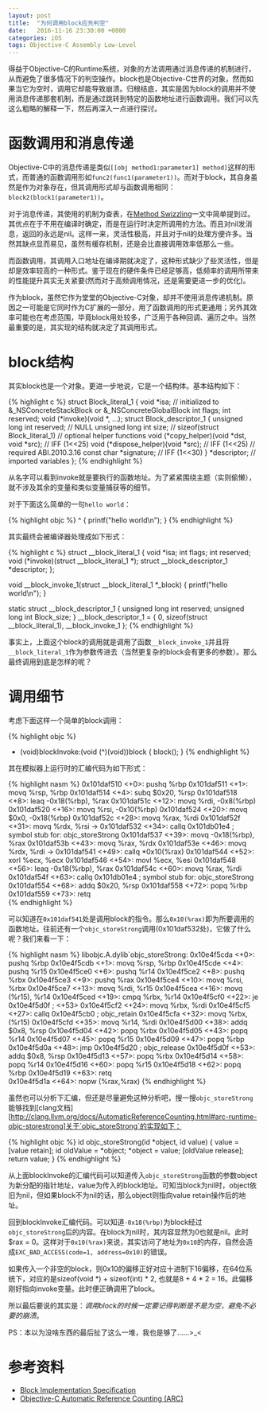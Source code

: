 ```yaml
---
layout: post
title:  "为何调用block应先判空"
date:   2016-11-16 23:30:00 +0800
categories: iOS
tags: Objective-C Assembly Low-Level
---
```



得益于Objective-C的Runtime系统，对象的方法调用通过消息传递的机制进行，从而避免了很多情况下的判空操作。block也是Objective-C世界的对象，然而如果当它为空时，调用它却能导致崩溃。归根结底，其实是因为block的调用并不使用消息传递那套机制，而是通过跳转到特定的函数地址进行函数调用。我们可以先这么粗略的解释一下，然后再深入一点进行探讨。


# 函数调用和消息传递

Objective-C中的消息传递是类似`[[obj method1:parameter1] method]`这样的形式，而普通的函数调用形如`func2(func1(parameter1))`。而对于block，其自身虽然是作为对象存在，但其调用形式却与函数调用相同：`block2(block1(parameter1))`。

对于消息传递，其使用的机制为查表，在[Method Swizzling][Method-Swizzling]一文中简单提到过。其优点在于不用在编译时确定，而是在运行时决定所调用的方法。而且对nil发消息，返回的永远是nil。这样一来，灵活性极高，并且对于nil的处理方便许多。当然其缺点显而易见，虽然有缓存机制，还是会比直接调用效率低那么一些。

而函数调用，其调用入口地址在编译期就决定了，这种形式缺少了些灵活性，但是却是效率较高的一种形式。鉴于现在的硬件条件已经足够高，低频率的调用所带来的性能提升其实无关紧要(然而对于高频调用情况，还是需要更进一步的优化)。

作为block，虽然它作为堂堂的Objective-C对象，却并不使用消息传递机制。原因之一可能是它同时作为C扩展的一部分，用了函数调用的形式更通用；另外其效率可能也在考虑范围，毕竟block用处较多，广泛用于各种回调、遍历之中。当然最重要的是，其实现的结构就决定了其调用形式。


# block结构

其实block也是一个对象。更进一步地说，它是一个结构体。基本结构如下：

{% highlight c %}
struct Block_literal_1 {
    void *isa; // initialized to &_NSConcreteStackBlock or &_NSConcreteGlobalBlock
    int flags;
    int reserved;
    void (*invoke)(void *, ...);
    struct Block_descriptor_1 {
        unsigned long int reserved;     // NULL
        unsigned long int size;         // sizeof(struct Block_literal_1)
        // optional helper functions
        void (*copy_helper)(void *dst, void *src);     // IFF (1<<25)
        void (*dispose_helper)(void *src);             // IFF (1<<25)
        // required ABI.2010.3.16
        const char *signature;                         // IFF (1<<30)
    } *descriptor;
    // imported variables
};
{% endhighlight %}

从名字可以看到invoke就是要执行的函数地址。为了紧紧围绕主题（实则偷懒），就不涉及其余的变量和类似变量捕获等的细节。

对于下面这么简单的一句`hello world`：

{% highlight objc %}
^ { printf("hello world\n"); }
{% endhighlight %}

其实最终会被编译器处理成如下形式：

{% highlight c %}
struct __block_literal_1 {
    void *isa;
    int flags;
    int reserved;
    void (*invoke)(struct __block_literal_1 *);
    struct __block_descriptor_1 *descriptor;
};

void __block_invoke_1(struct __block_literal_1 *_block) {
    printf("hello world\n");
}

static struct __block_descriptor_1 {
    unsigned long int reserved;
    unsigned long int Block_size;
} __block_descriptor_1 = { 0, sizeof(struct __block_literal_1), __block_invoke_1 };
{% endhighlight %}

事实上，上面这个block的调用就是调用了函数`__block_invoke_1`并且将`__block_literal_1`作为参数传进去（当然更复杂的block会有更多的参数）。那么最终调用到底是怎样的呢？


# 调用细节

考虑下面这样一个简单的block调用：

{% highlight objc %}
- (void)blockInvoke:(void (^)(void))block
{
    block();
}
{% endhighlight %}

其在模拟器上运行时的汇编代码为如下形式：

{% highlight nasm %}
    0x101daf510 <+0>:  pushq  %rbp
    0x101daf511 <+1>:  movq   %rsp, %rbp
    0x101daf514 <+4>:  subq   $0x20, %rsp
    0x101daf518 <+8>:  leaq   -0x18(%rbp), %rax
    0x101daf51c <+12>: movq   %rdi, -0x8(%rbp)
    0x101daf520 <+16>: movq   %rsi, -0x10(%rbp)
    0x101daf524 <+20>: movq   $0x0, -0x18(%rbp)
    0x101daf52c <+28>: movq   %rax, %rdi
    0x101daf52f <+31>: movq   %rdx, %rsi
->  0x101daf532 <+34>: callq  0x101db01e4               ; symbol stub for: objc_storeStrong
    0x101daf537 <+39>: movq   -0x18(%rbp), %rax
    0x101daf53b <+43>: movq   %rax, %rdx
    0x101daf53e <+46>: movq   %rdx, %rdi
->  0x101daf541 <+49>: callq  *0x10(%rax)
    0x101daf544 <+52>: xorl   %ecx, %ecx
    0x101daf546 <+54>: movl   %ecx, %esi
    0x101daf548 <+56>: leaq   -0x18(%rbp), %rax
    0x101daf54c <+60>: movq   %rax, %rdi
    0x101daf54f <+63>: callq  0x101db01e4               ; symbol stub for: objc_storeStrong
    0x101daf554 <+68>: addq   $0x20, %rsp
    0x101daf558 <+72>: popq   %rbp
    0x101daf559 <+73>: retq   
{% endhighlight %}

可以知道在`0x101daf541`处是调用block的指令。那么`0x10(%rax)`即为所要调用的函数地址。往前还有一个`objc_storeStrong`调用(0x101daf532处)，它做了什么呢？我们来看一下：

{% highlight nasm %}
libobjc.A.dylib`objc_storeStrong:
    0x10e4f5cda <+0>:  pushq  %rbp
    0x10e4f5cdb <+1>:  movq   %rsp, %rbp
    0x10e4f5cde <+4>:  pushq  %r15
    0x10e4f5ce0 <+6>:  pushq  %r14
    0x10e4f5ce2 <+8>:  pushq  %rbx
    0x10e4f5ce3 <+9>:  pushq  %rax
    0x10e4f5ce4 <+10>: movq   %rsi, %rbx
    0x10e4f5ce7 <+13>: movq   %rdi, %r15
    0x10e4f5cea <+16>: movq   (%r15), %r14
    0x10e4f5ced <+19>: cmpq   %rbx, %r14
    0x10e4f5cf0 <+22>: je     0x10e4f5d0f               ; <+53>
    0x10e4f5cf2 <+24>: movq   %rbx, %rdi
    0x10e4f5cf5 <+27>: callq  0x10e4f5cb0               ; objc_retain
    0x10e4f5cfa <+32>: movq   %rbx, (%r15)
    0x10e4f5cfd <+35>: movq   %r14, %rdi
    0x10e4f5d00 <+38>: addq   $0x8, %rsp
    0x10e4f5d04 <+42>: popq   %rbx
    0x10e4f5d05 <+43>: popq   %r14
    0x10e4f5d07 <+45>: popq   %r15
    0x10e4f5d09 <+47>: popq   %rbp
    0x10e4f5d0a <+48>: jmp    0x10e4f5d20               ; objc_release
    0x10e4f5d0f <+53>: addq   $0x8, %rsp
    0x10e4f5d13 <+57>: popq   %rbx
    0x10e4f5d14 <+58>: popq   %r14
    0x10e4f5d16 <+60>: popq   %r15
    0x10e4f5d18 <+62>: popq   %rbp
    0x10e4f5d19 <+63>: retq   
    0x10e4f5d1a <+64>: nopw   (%rax,%rax)
{% endhighlight %}

虽然也可以分析下汇编，但还是尽量避免这种分析吧，搜一搜`objc_storeStrong`能够找到[clang文档][http://clang.llvm.org/docs/AutomaticReferenceCounting.html#arc-runtime-objc-storestrong]关于`objc_storeStrong`的实现如下：

{% highlight objc %}
id objc_storeStrong(id *object, id value) {
  value = [value retain];
  id oldValue = *object;
  *object = value;
  [oldValue release];
  return value;
}
{% endhighlight %}

从上面blockInvoke的汇编代码可以知道传入`objc_storeStrong`函数的参数object为新分配的指针地址，value为传入的block地址。可知当block为nil时，object依旧为nil，但如果block不为nil的话，那么object则指向value retain操作后的地址。

回到blockInvoke汇编代码。可以知道`-0x18(%rbp)`为block经过`objc_storeStrong`后的内容。在block为nil时，其内容显然为0也就是nil。此时$rax = 0。这样对于`0x10(%rax)`来说，其实访问了地址为`0x10`的内存，自然会造成`EXC_BAD_ACCESS(code=1, address=0x10)`的错误。

如果传入一个非空的block，则0x10的偏移正好对应十进制下16偏移，在64位系统下，对应的是sizeof(void *) + sizeof(int) * 2, 也就是8 + 4 * 2 = 16。此偏移刚好指向invoke变量。此时便正确调用了block。

所以最后要说的其实是：*调用block的时候一定要记得判断是不是为空，避免不必要的崩溃*。

PS：本以为没啥东西的最后扯了这么一堆，我也是够了……>_<


# 参考资料

* [Block Implementation Specification](http://clang.llvm.org/docs/Block-ABI-Apple.html)
* [Objective-C Automatic Reference Counting (ARC)](http://clang.llvm.org/docs/AutomaticReferenceCounting.html)


[Method-Swizzling]: /2016/07/10/method-swizzling/#section



